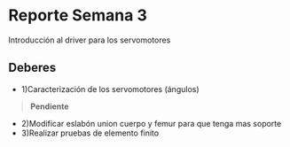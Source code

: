 
# Reporte Semana 3
Introducción al driver para los servomotores

## Deberes
- 1)Caracterización de los servomotores (ángulos)
 > **Pendiente**

- 2)Modificar eslabón union cuerpo y femur para que tenga mas soporte
- 3)Realizar pruebas de elemento finito

